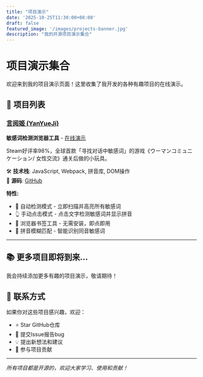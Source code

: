 ```yaml
---
title: "项目演示"
date: '2025-10-25T11:30:00+08:00'
draft: false
featured_image: '/images/projects-banner.jpg'
description: "我的开源项目演示集合"
---
```


# 项目演示集合

欢迎来到我的项目演示页面！这里收集了我开发的各种有趣项目的在线演示。

## 🚀 项目列表

### [言阅姬 (YanYueJi)](/project/my-pen-is-broken/)

**敏感词检测浏览器工具** - [在线演示](/project/my-pen-is-broken/demo/)

Steam好评率98%，全球首款「寻找对话中敏感词」的游戏《ウーマンコミュニケーション/ 女性交流》通关后做的小玩具。

🛠️ **技术栈**: JavaScript, Webpack, 拼音库, DOM操作  
🔗 **源码**: [GitHub](https://github.com/Laurence-042/my-pen-is-broken)

**特性:**
- 🤖 自动检测模式 - 立即扫描并高亮所有敏感词
- 👆 手动点击模式 - 点击文字检测敏感词并显示拼音
- 📖 浏览器书签工具 - 无需安装，即点即用
- 🎯 拼音模糊匹配 - 智能识别同音敏感词

---

## 📚 更多项目即将到来...

我会持续添加更多有趣的项目演示，敬请期待！

## 🤝 联系方式

如果你对这些项目感兴趣，欢迎：
- ⭐ Star GitHub仓库
- 🐛 提交Issue报告bug
- 💡 提出新想法和建议
- 🤝 参与项目贡献

---

*所有项目都是开源的，欢迎大家学习、使用和贡献！*